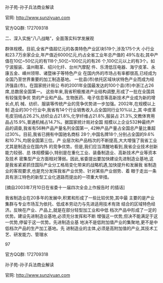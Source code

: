 孙子苑-孙子兵法商业解读

官网: http://www.sunziyuan.com

官方QQ群: 172709318

二、深入实施“八八战略”，全面落实科学发展观

群体规模。目前,全省产值超亿元的各类特色产业区块519个,涉及175个大
小行业和23.7万余家企业,年产值近6000亿元,约占全省工业年总产值的
49%左右;其中产值在10亿~50亿元的有118个,50亿~100亿元的有26
个,100亿元以上的有3个。如宁波服装、温州鞋革、绍兴化纤、台州汽摩配
件、乐清低压电器、海宁皮革、永康五金、嵊州领带、诸暨袜子等特色产业
在国内外的市场占有率都很高,已经成为全国乃至世界重要的加工制造基地。
一批县(市)依托区域块状特色产业而成为经济强县(市)。在国家统计局公
布的2001年全国最发达的100个县(市)中浙江占26席,总数居全国第一。
这些年来,我省积极推进产业结构调整,形成了一批在全国具有较强竞争优
势的产业和产品。生物医药、电子信息等高新技术产业成为新的增长点,机
械、纺织、服装等传统产业的竞争优势进一步加强。2002年,在规模以上制
造业的30个行业中,我省有14个行业销售收入占全国同行业10%以上,其
中皮革毛皮羽绒占26.2%,纺织业占21.8%,化学纤维占21.8%,服装占
21.3%,文教体育用品占15.9%,普通机械占14.7%。据国家统计局对全国
规模以上企业532种最终产品的调查,我省有56种产品产量名列全国第一,
42种产品产量占全国总产量比重超过30%。目前,我省已拥有中国驰名商标
28个,中国名牌18个,分别占全国的9.6%和10.7%,均居全国第三位。产
业层次和产品档次的不断提高,大大增强了我省工业尤其是制造业在国内外
的竞争优势。但是,我们应当清醒地看到,我省企业技术创新能力较弱、总
体规模偏小,特别是在重化工业、装备制造业、高新技术产业等资本及技术
密集型产业方面相对薄弱。因此,省委提出要加快建设先进制造业基地,这
是我省紧紧抓住国际产业分工格局变化带来的战略机遇,加快提升和发展我
省制造业的客观要求,也是充分发挥我省产业优势、针对某些产业弱势、着
眼于走出一条具有浙江特色的新型工业化道路而提出的一项重大举措。

[摘自2003年7月10日在省委十一届四次全会上作报告时
的插话]

我省制造业在20多年的发展中,积累和形成了一些比较优势,其中最
主要的是产业集群与专业市场互为依托、低成本劳动力与先进适用技术有效
结合的区域特色经济。反映在产业、产品上,就是在部分轻型加工业和中低
档次产品中形成了一定的优势。建设先进制造业基地,必须充分发挥和不断
增强这一优势,但决不能满足于这一优势,停留于这一优势。先进制造业基
地决不是低附加值产业的集聚地,更不是中低档次产品的生产加工基地。先
进制造业的主体,必须是高附加值的产业,其技术工艺、研发能力、管理水

97

官方QQ群: 172709318

孙子苑-孙子兵法商业解读

官网: http://www.sunziyuan.com